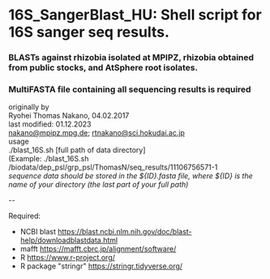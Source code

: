 # 16S_SangerBlast_HU: Shell script for 16S sanger seq results.
### BLASTs against rhizobia isolated at MPIPZ, rhizobia obtained from public stocks, and AtSphere root isolates.
### MultiFASTA file containing all sequencing results is required
originally by  
Ryohei Thomas Nakano, 04.02.2017  
last modified: 01.12.2023  
nakano@mpipz.mpg.de; rtnakano@sci.hokudai.ac.jp  
usage  
./blast_16S.sh [full path of data directory]  
(Example: ./blast_16S.sh /biodata/dep_psl/grp_psl/ThomasN/seq_results/11106756571-1  
_sequence data should be stored in the ${ID}.fasta file, where ${ID} is the name of your directory (the last part of your full path)_

--

Required:
- NCBI blast https://blast.ncbi.nlm.nih.gov/doc/blast-help/downloadblastdata.html
- mafft https://mafft.cbrc.jp/alignment/software/
- R https://www.r-project.org/
- R package "stringr" https://stringr.tidyverse.org/
